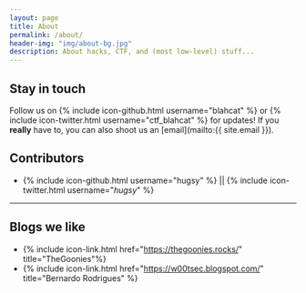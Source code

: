 ```yaml
---
layout: page
title: About
permalink: /about/
header-img: "img/about-bg.jpg"
description: About hacks, CTF, and (most low-level) stuff...
---
```


## Stay in touch ##

Follow us on {% include icon-github.html username="blahcat" %} or {% include
icon-twitter.html username="ctf_blahcat" %} for updates! If you __really__ have
to, you can also shoot us an [email](mailto:{{ site.email }}).


## Contributors ##

   * {% include icon-github.html username="hugsy" %} || {% include icon-twitter.html username="_hugsy_" %}


---

## Blogs we like ##

  * {% include icon-link.html href="https://thegoonies.rocks/" title="TheGoonies"%}
  * {% include icon-link.html href="https://w00tsec.blogspot.com/"
    title="Bernardo Rodrigues" %}
